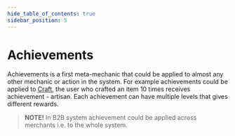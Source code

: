 ```yaml
---
hide_table_of_contents: true
sidebar_position: 5
---
```


# Achievements

Achievements is a first meta-mechanic that could be applied to almost any other mechanic or action in the system. For
example achievements could be applied to [Craft](/admin/mechanics-simple/recipes/craft/), the user who crafted an item 10
times receives achievement - artisan. Each achievement can have multiple levels that gives different rewards.

> **NOTE!** In B2B system achievement could be applied across merchants i.e. to the whole system.
